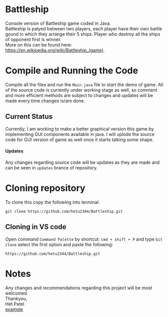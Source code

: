 # Battleship
Console version of Battleship game coded in Java.  
Battleship is palyed between two players, each player have their own battle gound in which they arrange their 5 ships. Player who destroy all the ships of opponent first is winner.  
More on this can be found here: https://en.wikipedia.org/wiki/Battleship_(game).  
# Compile and Running the Code
Compile all the files and run the `Main.java` file to start the demo of game.
All of the source code is currently under working stage as well,
so comment and more efficient methods are subject to changes and updates will be made every time changes is/are done.
## Current Status
Currently, I am working to make a better graphical version this game by implementing GUI components available in java.
I will uplode the source code for GUI version of game as well once it starts talking some shape.
#### Updates
Any changes regarding source code will be updates as they are made and can be seen in `updates` brance of repository.
# Cloning repository
To clone this copy the following into terminal:
```
git clone https://github.com/hetu2344/Battleship.git
```
## Cloning in VS code
Open command `Command Palette` by shortcut: `cmd + shift + P` and type `Git clone`
select the first option and paste the following: 
```
https://github.com/hetu2344/Battleship.git
```
# Notes
Any changes and recommendations regarding this project will be most welcomed.  
Thankyou,  
Het Patel  
<a href="http://example.com/" target="_blank">example</a>
